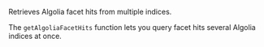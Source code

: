 Retrieves Algolia facet hits from multiple indices.

The `getAlgoliaFacetHits` function lets you query facet hits several Algolia indices at once.
